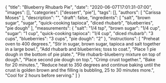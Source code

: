 {
    "title": "Blueberry Rhubarb Pie",
    "date": "2020-06-07T17:01:31-07:00",
    "images": [],
    "categories": ["dessert", "pie"],
    "tags": [],
    "authors": [
        "Carissa Moses"
    ],
    "description": "",
    "draft": false,
    "ingredients": [
        "salt",
        "brown sugar",
        "sugar",
        "quick-cooking tapioca",
        "diced rhubarb",
        "blueberries",
        "pie dough"
    ],
    "measurements": {
        "salt": "1/4 tsp",
        "brown sugar": "1/4 cup",
        "sugar": "1 cup",
        "quick-cooking tapioca": "1/4 cup",
        "diced rhubarb": "3 cups",
        "blueberries": "3 cups",
        "pie dough": "2"
    },
    "instructions": [
        "Preheat oven to 400 degrees.",
        "Stir in sugar, brown sugar, tapioca and salt together in a large bowl.",
        "Add rhubarb and blueberries; toss to coat.",
        "Place 1 pie dough in the bottom of pie plate.",
        "Pile rhubarb-blueberry mixture on top of dough.",
        "Place second pie dough on top.",
        "Crimp crust together.",
        "Bake for 20 minutes.",
        "Reduce heat to 350 degrees and continue baking until the crust is golden brown and the filling is bubbling, 25 to 30 minutes more.",
        "Cool for 2 hours before serving."
    ]
}